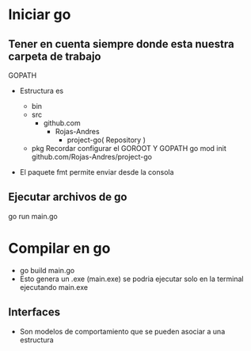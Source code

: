 #  Iniciar go

## Tener en cuenta siempre donde esta nuestra carpeta de trabajo

GOPATH 

- Estructura es
    - bin
    - src
        - github.com
            - Rojas-Andres
                - project-go( Repository )
    - pkg
Recordar configurar el GOROOT Y GOPATH 
go mod init github.com/Rojas-Andres/project-go

- El paquete fmt permite enviar desde la consola

## Ejecutar archivos de go

go run main.go


# Compilar en go

- go build main.go
- Esto genera un .exe (main.exe) se podria ejecutar solo en la terminal ejecutando main.exe

## Interfaces
- Son modelos de comportamiento que se pueden asociar a una estructura